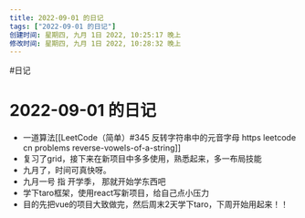 ```yaml
---
title: 2022-09-01 的日记
tags: ["2022-09-01 的日记"]
创建时间: 星期四, 九月 1日 2022, 10:25:17 晚上
修改时间: 星期四, 九月 1日 2022, 10:28:32 晚上
---
```

#日记

# 2022-09-01 的日记


- 一道算法[[LeetCode（简单）#345 反转字符串中的元音字母 https leetcode cn problems reverse-vowels-of-a-string]]
- 复习了grid，接下来在新项目中多多使用，熟悉起来，多一布局技能
- 九月了，时间可真快呀。
- 九月一号 指 开学季， 那就开始学东西吧
- 学下taro框架，使用react写新项目，给自己点小压力
- 目的先把vue的项目大致做完，然后周末2天学下taro，下周开始用起来！！